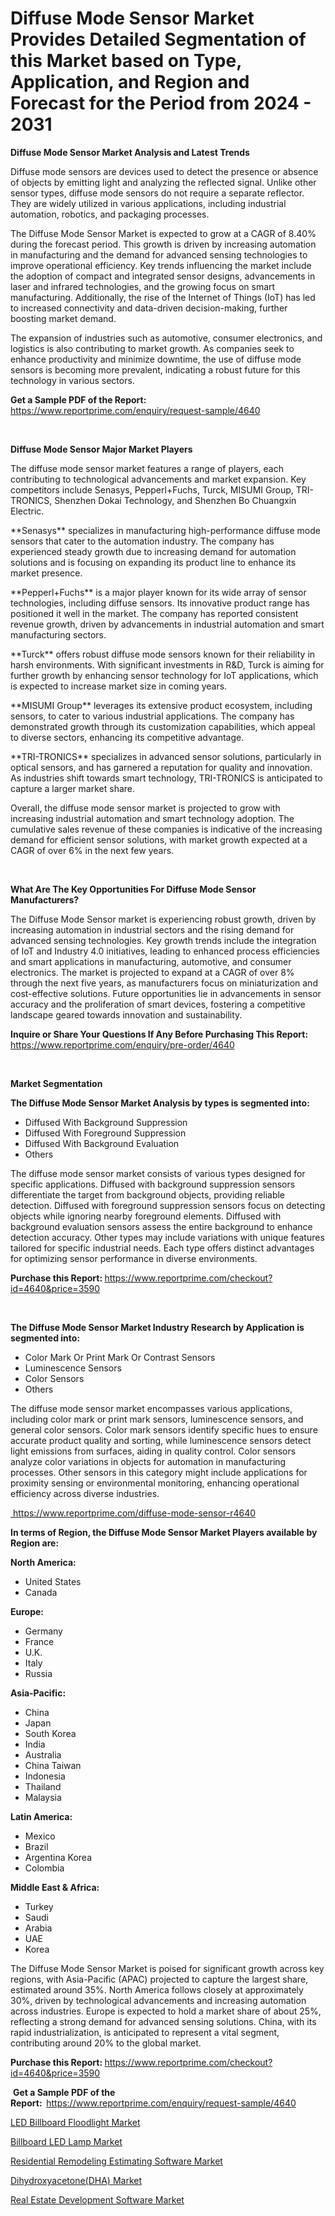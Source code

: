 <p><h1>Diffuse Mode Sensor Market Provides Detailed Segmentation of this Market based on Type, Application, and Region and Forecast for the Period from 2024 - 2031</h1></p><p><strong>Diffuse Mode Sensor Market Analysis and Latest Trends</strong></p>
<p><p>Diffuse mode sensors are devices used to detect the presence or absence of objects by emitting light and analyzing the reflected signal. Unlike other sensor types, diffuse mode sensors do not require a separate reflector. They are widely utilized in various applications, including industrial automation, robotics, and packaging processes.</p><p>The Diffuse Mode Sensor Market is expected to grow at a CAGR of 8.40% during the forecast period. This growth is driven by increasing automation in manufacturing and the demand for advanced sensing technologies to improve operational efficiency. Key trends influencing the market include the adoption of compact and integrated sensor designs, advancements in laser and infrared technologies, and the growing focus on smart manufacturing. Additionally, the rise of the Internet of Things (IoT) has led to increased connectivity and data-driven decision-making, further boosting market demand.</p><p>The expansion of industries such as automotive, consumer electronics, and logistics is also contributing to market growth. As companies seek to enhance productivity and minimize downtime, the use of diffuse mode sensors is becoming more prevalent, indicating a robust future for this technology in various sectors.</p></p>
<p><strong>Get a Sample PDF of the Report:&nbsp;</strong> <a href="https://www.reportprime.com/enquiry/request-sample/4640">https://www.reportprime.com/enquiry/request-sample/4640</a></p>
<p>&nbsp;</p>
<p><strong>Diffuse Mode Sensor Major Market Players</strong></p>
<p><p>The diffuse mode sensor market features a range of players, each contributing to technological advancements and market expansion. Key competitors include Senasys, Pepperl+Fuchs, Turck, MISUMI Group, TRI-TRONICS, Shenzhen Dokai Technology, and Shenzhen Bo Chuangxin Electric.</p><p>**Senasys** specializes in manufacturing high-performance diffuse mode sensors that cater to the automation industry. The company has experienced steady growth due to increasing demand for automation solutions and is focusing on expanding its product line to enhance its market presence.</p><p>**Pepperl+Fuchs** is a major player known for its wide array of sensor technologies, including diffuse sensors. Its innovative product range has positioned it well in the market. The company has reported consistent revenue growth, driven by advancements in industrial automation and smart manufacturing sectors.</p><p>**Turck** offers robust diffuse mode sensors known for their reliability in harsh environments. With significant investments in R&D, Turck is aiming for further growth by enhancing sensor technology for IoT applications, which is expected to increase market size in coming years.</p><p>**MISUMI Group** leverages its extensive product ecosystem, including sensors, to cater to various industrial applications. The company has demonstrated growth through its customization capabilities, which appeal to diverse sectors, enhancing its competitive advantage.</p><p>**TRI-TRONICS** specializes in advanced sensor solutions, particularly in optical sensors, and has garnered a reputation for quality and innovation. As industries shift towards smart technology, TRI-TRONICS is anticipated to capture a larger market share.</p><p>Overall, the diffuse mode sensor market is projected to grow with increasing industrial automation and smart technology adoption. The cumulative sales revenue of these companies is indicative of the increasing demand for efficient sensor solutions, with market growth expected at a CAGR of over 6% in the next few years.</p></p>
<p>&nbsp;</p>
<p><strong>What Are The Key Opportunities For Diffuse Mode Sensor Manufacturers?</strong></p>
<p><p>The Diffuse Mode Sensor market is experiencing robust growth, driven by increasing automation in industrial sectors and the rising demand for advanced sensing technologies. Key growth trends include the integration of IoT and Industry 4.0 initiatives, leading to enhanced process efficiencies and smart applications in manufacturing, automotive, and consumer electronics. The market is projected to expand at a CAGR of over 8% through the next five years, as manufacturers focus on miniaturization and cost-effective solutions. Future opportunities lie in advancements in sensor accuracy and the proliferation of smart devices, fostering a competitive landscape geared towards innovation and sustainability.</p></p>
<p><strong>Inquire or Share Your Questions If Any Before Purchasing This Report:</strong> <a href="https://www.reportprime.com/enquiry/pre-order/4640">https://www.reportprime.com/enquiry/pre-order/4640</a></p>
<p>&nbsp;</p>
<p><strong>Market Segmentation</strong></p>
<p><strong>The Diffuse Mode Sensor Market Analysis by types is segmented into:</strong></p>
<p><ul><li>Diffused With Background Suppression</li><li>Diffused With Foreground Suppression</li><li>Diffused With Background Evaluation</li><li>Others</li></ul></p>
<p><p>The diffuse mode sensor market consists of various types designed for specific applications. Diffused with background suppression sensors differentiate the target from background objects, providing reliable detection. Diffused with foreground suppression sensors focus on detecting objects while ignoring nearby foreground elements. Diffused with background evaluation sensors assess the entire background to enhance detection accuracy. Other types may include variations with unique features tailored for specific industrial needs. Each type offers distinct advantages for optimizing sensor performance in diverse environments.</p></p>
<p><strong>Purchase this Report:&nbsp;</strong><a href="https://www.reportprime.com/checkout?id=4640&price=3590">https://www.reportprime.com/checkout?id=4640&price=3590</a></p>
<p>&nbsp;</p>
<p><strong>The Diffuse Mode Sensor Market Industry Research by Application is segmented into:</strong></p>
<p><ul><li>Color Mark Or Print Mark Or Contrast Sensors</li><li>Luminescence Sensors</li><li>Color Sensors</li><li>Others</li></ul></p>
<p><p>The diffuse mode sensor market encompasses various applications, including color mark or print mark sensors, luminescence sensors, and general color sensors. Color mark sensors identify specific hues to ensure accurate product quality and sorting, while luminescence sensors detect light emissions from surfaces, aiding in quality control. Color sensors analyze color variations in objects for automation in manufacturing processes. Other sensors in this category might include applications for proximity sensing or environmental monitoring, enhancing operational efficiency across diverse industries.</p></p>
<p><a href="https://www.reportprime.com/diffuse-mode-sensor-r4640">&nbsp;https://www.reportprime.com/diffuse-mode-sensor-r4640</a></p>
<p><strong>In terms of Region, the Diffuse Mode Sensor Market Players available by Region are:</strong></p>
<p>
    <p> <strong> North America: </strong>
        <ul>
            <li>United States</li>
            <li>Canada</li>
        </ul>
        </p> 
    <p> <strong> Europe: </strong>
        <ul>
            <li>Germany</li>
            <li>France</li>
            <li>U.K.</li>
            <li>Italy</li>
            <li>Russia</li>
        </ul>
        </p> 
    <p> <strong> Asia-Pacific: </strong>
        <ul>
            <li>China</li>
            <li>Japan</li>
            <li>South Korea</li>
            <li>India</li>
            <li>Australia</li>
            <li>China Taiwan</li>
            <li>Indonesia</li>
            <li>Thailand</li>
            <li>Malaysia</li>
        </ul>
        </p> 
    <p> <strong> Latin America: </strong>
        <ul>
            <li>Mexico</li>
            <li>Brazil</li>
            <li>Argentina Korea</li>
            <li>Colombia</li>
        </ul>
        </p> 
    <p> <strong> Middle East & Africa: </strong>
        <ul>
            <li>Turkey</li>
            <li>Saudi</li>
            <li>Arabia</li>
            <li>UAE</li>
            <li>Korea</li>
        </ul>
    </p>
    </p>
<p><p>The Diffuse Mode Sensor Market is poised for significant growth across key regions, with Asia-Pacific (APAC) projected to capture the largest share, estimated around 35%. North America follows closely at approximately 30%, driven by technological advancements and increasing automation across industries. Europe is expected to hold a market share of about 25%, reflecting a strong demand for advanced sensing solutions. China, with its rapid industrialization, is anticipated to represent a vital segment, contributing around 20% to the global market.</p></p>
<p><strong>Purchase this Report: </strong><a href="https://www.reportprime.com/checkout?id=4640&price=3590">https://www.reportprime.com/checkout?id=4640&price=3590</a></p>
<p>&nbsp;<strong>Get a Sample PDF of the Report:&nbsp;&nbsp;</strong><a href="https://www.reportprime.com/enquiry/request-sample/4640">https://www.reportprime.com/enquiry/request-sample/4640</a></p>
<p><strong></strong></p>
<p><p><a href="https://github.com/hgf64gh/Market-Research-Report-List-1/blob/main/led-billboard-floodlight-market.md">LED Billboard Floodlight Market</a></p><p><a href="https://github.com/marloy8/Market-Research-Report-List-6/blob/main/billboard-led-lamp-market.md">Billboard LED Lamp Market</a></p><p><a href="https://www.linkedin.com/pulse/evaluating-global-residential-remodeling-estimating-software-tsiqe?trackingId=eKNVpUMYSkWrDCSgXj5PHg%3D%3D">Residential Remodeling Estimating Software Market</a></p><p><a href="https://issuu.com/reportprime-2/docs/dihydroxyacetonedha-market-size-203_6a75cae876d7be">Dihydroxyacetone(DHA) Market</a></p><p><a href="https://www.linkedin.com/pulse/what-driving-global-real-estate-development-software-eg2oe?trackingId=VhB2S9tERway%2BXoVSYt9Eg%3D%3D">Real Estate Development Software Market</a></p></p>